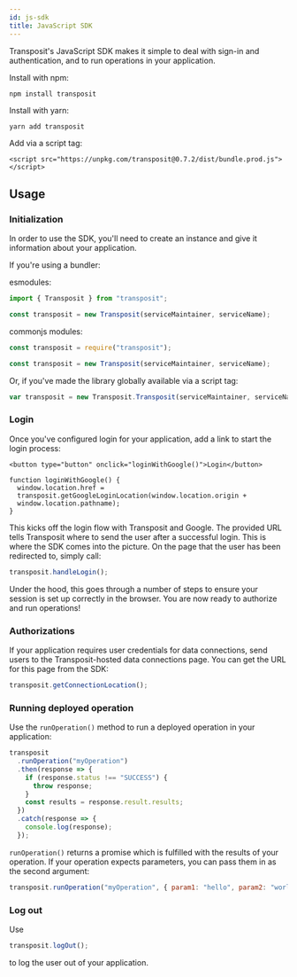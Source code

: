```yaml
---
id: js-sdk
title: JavaScript SDK
---
```


Transposit's JavaScript SDK makes it simple to deal with sign-in and authentication, and to run operations in your application.

Install with npm:

```text
npm install transposit
```

Install with yarn:

```text
yarn add transposit
```

Add via a script tag:

```markup
<script src="https://unpkg.com/transposit@0.7.2/dist/bundle.prod.js"></script>
```

## Usage

### Initialization

In order to use the SDK, you'll need to create an instance and give it information about your application.

If you're using a bundler:

esmodules:

```javascript
import { Transposit } from "transposit";

const transposit = new Transposit(serviceMaintainer, serviceName);
```

commonjs modules:

```javascript
const transposit = require("transposit");

const transposit = new Transposit(serviceMaintainer, serviceName);
```

Or, if you've made the library globally available via a script tag:

```javascript
var transposit = new Transposit.Transposit(serviceMaintainer, serviceName);
```

### Login

Once you've configured login for your application, add a link to start the login process:

```
<button type="button" onclick="loginWithGoogle()">Login</button>

function loginWithGoogle() { 
  window.location.href =
  transposit.getGoogleLoginLocation(window.location.origin +
  window.location.pathname);
}
```

This kicks off the login flow with Transposit and Google. The provided URL tells Transposit where to send the user after a successful login. This is where the SDK comes into the picture. On the page that the user has been redirected to, simply call:

```javascript
transposit.handleLogin();
```

Under the hood, this goes through a number of steps to ensure your session is set up correctly in the browser. You are now ready to authorize and run operations!

### Authorizations

If your application requires user credentials for data connections, send users to the Transposit-hosted data connections page. You can get the URL for this page from the SDK:

```javascript
transposit.getConnectionLocation();
```

### Running deployed operation

Use the `runOperation()` method to run a deployed operation in your application:

```javascript
transposit
  .runOperation("myOperation")
  .then(response => {
    if (response.status !== "SUCCESS") {
      throw response;
    }
    const results = response.result.results;
  })
  .catch(response => {
    console.log(response);
  });
```

`runOperation()` returns a promise which is fulfilled with the results of your operation. If your operation expects parameters, you can pass them in as the second argument:

```javascript
transposit.runOperation("myOperation", { param1: "hello", param2: "world" });
```

### Log out

Use

```javascript
transposit.logOut();
```

to log the user out of your application.


